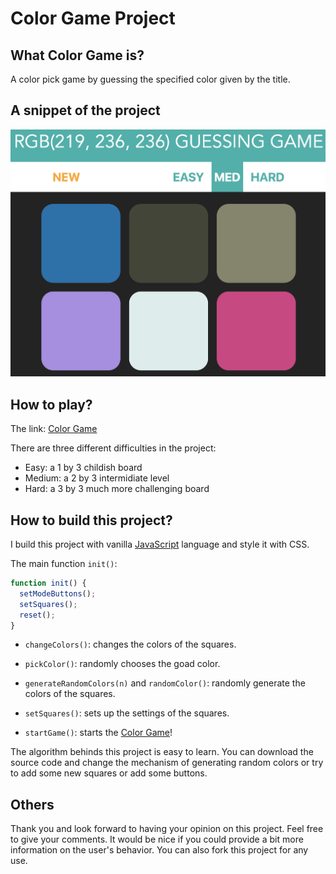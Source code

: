 # Color Game Project

## What Color Game is?

A color pick game by guessing the specified color given by the title.

## A snippet of the project

![](./snippet.png?s=10)

## How to play?

The link: [Color Game](https://walkccc.github.io/webapps/ColorGame/)

There are three different difficulties in the project:

- Easy: a 1 by 3 childish board
- Medium: a 2 by 3 intermidiate level
- Hard: a 3 by 3 much more challenging board

## How to build this project?

I build this project with vanilla [JavaScript](https://www.javascript.com) language and style it with CSS.

The main function `init()`:

```javascript
function init() {
  setModeButtons();
  setSquares();
  reset();
}
```

- `changeColors()`: changes the colors of the squares.

- `pickColor()`: randomly chooses the goad color.

- `generateRandomColors(n)` and `randomColor()`: randomly generate the colors of the squares.

- `setSquares()`: sets up the settings of the squares.

- `startGame()`: starts the [Color Game](https://walkccc.github.io/webapps/ColorGame/)!

The algorithm behinds this project is easy to learn. You can download the source code and change the mechanism of generating random colors or try to add some new squares or add some buttons.

## Others

Thank you and look forward to having your opinion on this project. Feel free to give your comments. It would be nice if you could provide a bit more information on the user's behavior. You can also fork this project for any use.
